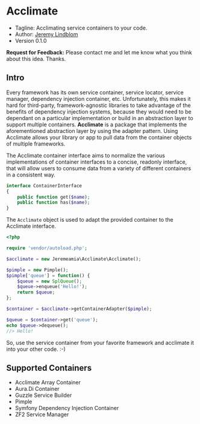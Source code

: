 # Acclimate

* Tagline: Acclimating service containers to your code.
* Author: [Jeremy Lindblom](https://twitter.com/jeremeamia)
* Version 0.1.0

**Request for Feedback:** Please contact me and let me know what you think about this idea. Thanks.

## Intro

Every framework has its own service container, service locator, service manager, dependency injection container, etc.
Unfortunately, this makes it hard for third-party, framework-agnostic libraries to take advantage of the benefits of
dependency injection systems, because they would need to be dependant on a particular implementation or build in an
abstraction layer to support multiple containers. **Acclimate** is a package that implements the aforementioned
abstraction layer by using the adapter pattern. Using Acclimate allows your library or app to pull data from the
container objects of multiple frameworks.

The Acclimate container interface aims to normalize the various implementations of container interfaces to a concise,
readonly interface, that will allow users to consume data from a variety of different containers in a consistent way.

```php
interface ContainerInterface
{
    public function get($name);
    public function has($name);
}
```

The `Acclimate` object is used to adapt the provided container to the Acclimate interface.

```php
<?php

require 'vendor/autoload.php';

$acclimate = new Jeremeamia\Acclimate\Acclimate();

$pimple = new Pimple();
$pimple['queue'] = function() {
    $queue = new SplQueue();
    $queue->enqueue('Hello!');
    return $queue;
};

$container = $acclimate->getContainerAdapter($pimple);

$queue = $container->get('queue');
echo $queue->dequeue();
//> Hello!
```

So, use the service container from your favorite framework and acclimate it into your other code. :-)

## Supported Containers

* Acclimate Array Container
* Aura.Di Container
* Guzzle Service Builder
* Pimple
* Symfony Dependency Injection Container
* ZF2 Service Manager
